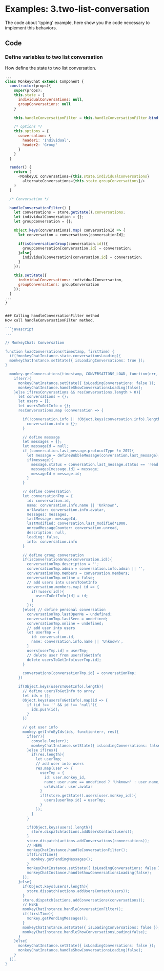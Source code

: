 # Examples: 3.two-list-conversation

The code about 'typing' example, here show you the code necessary to implement this behaviors.

## Code
### Define variables to two list conversation
How define the state to two list conversation.

```javascript
...
class MonkeyChat extends Component {
  constructor(props){
    super(props);
    this.state = {
      individualConversations: null,
      groupConversations: null
    }
    
    this.handleConversationFilter = this.handleConversationFilter.bind(this);

    /* options */
    this.options = {
      conversation: {
        header1: 'Individual',
        header2: 'Group'
      }
    }
  }

  render() {
    return (
      <MonkeyUI conversations={this.state.individualConversations}
        alternateConversations={this.state.groupConversations}/>
    )
  }

  /* Conversation */

  handleConversationFilter() {
    let conversations = store.getState().conversations;
    let individualConversation = {};
    let groupConversation = {};

    Object.keys(conversations).map( conversationId => {
      let conversation = conversations[conversationId];

      if(isConversationGroup(conversation.id)){
        groupConversation[conversation.id] = conversation;
      }else{
        individualConversation[conversation.id] = conversation;
      }
    });

    this.setState({
      individualConversations: individualConversation,
      groupConversations: groupConversation
    });
  }
...
}


### Calling handleConversationFilter method
How call handleConversationFilter method.

```javascript
...

// MonkeyChat: Conversation

function loadConversations(timestamp, firstTime) {
  if(!monkeyChatInstance.state.conversationsLoading){
  monkeyChatInstance.setState({ isLoadingConversations: true });
}

  monkey.getConversations(timestamp, CONVERSATIONS_LOAD, function(err, resConversations){
    if(err){
      monkeyChatInstance.setState({ isLoadingConversations: false });
      monkeyChatInstance.handleShowConversationsLoading(false);
    }else if(resConversations && resConversations.length > 0){
      let conversations = {};
      let users = {};
      let usersToGetInfo = {};
      resConversations.map (conversation => {

        if(!conversation.info || !Object.keys(conversation.info).length){
          conversation.info = {};
        }

        // define message
        let messages = {};
        let messageId = null;
        if (conversation.last_message.protocolType != 207){
          let message = defineBubbleMessage(conversation.last_message);
          if(message){
            message.status = conversation.last_message.status == 'read' ? 52 : 51;
            messages[message.id] = message;
            messageId = message.id;	
          }
        }

        // define conversation
        let conversationTmp = {
          id: conversation.id,
          name: conversation.info.name || 'Unknown',
          urlAvatar: conversation.info.avatar,
          messages: messages,
          lastMessage: messageId,
          lastModified: conversation.last_modified*1000,
          unreadMessageCounter: conversation.unread,
          description: null,
          loading: false,
          info: conversation.info
        }

        // define group conversation
        if(isConversationGroup(conversation.id)){
          conversationTmp.description = '';
          conversationTmp.admin = conversation.info.admin || '',
          conversationTmp.members = conversation.members;
          conversationTmp.online = false;
          // add users into usersToGetInfo
          conversation.members.map( id => {
            if(!users[id]){
              usersToGetInfo[id] = id;
            }
          });
        }else{ // define personal conversation
          conversationTmp.lastOpenMe = undefined;
          conversationTmp.lastSeen = undefined;
          conversationTmp.online = undefined;
          // add user into users
          let userTmp = {
            id: conversation.id,
            name: conversation.info.name || 'Unknown',
          }
          users[userTmp.id] = userTmp;
          // delete user from usersToGetInfo
          delete usersToGetInfo[userTmp.id];
        }

        conversations[conversationTmp.id] = conversationTmp;
      })

      if(Object.keys(usersToGetInfo).length){
        // define usersToGetInfo to array
        let ids = [];
        Object.keys(usersToGetInfo).map(id => {
          if (id !== '' && id !== 'null'){
            ids.push(id);
          }
        })

        // get user info
        monkey.getInfoByIds(ids, function(err, res){
          if(err){
            console.log(err);
            monkeyChatInstance.setState({ isLoadingConversations: false });
          }else if(res){
            if(res.length){
              let userTmp;
              // add user into users
              res.map(user => {
                userTmp = {
                  id: user.monkey_id,
                  name: user.name == undefined ? 'Unknown' : user.name,
                  urlAvatar: user.avatar
                }
                if(!store.getState().users[user.monkey_id]){
                  users[userTmp.id] = userTmp;
                }
              });
            }
          }

          if(Object.keys(users).length){
            store.dispatch(actions.addUsersContact(users));
          }
          store.dispatch(actions.addConversations(conversations));
          // HERE
          monkeyChatInstance.handleConversationFilter();
          if(firstTime){
            monkey.getPendingMessages();
          }
          monkeyChatInstance.setState({ isLoadingConversations: false });
          monkeyChatInstance.handleShowConversationsLoading(false);
        });
      }else{
        if(Object.keys(users).length){
          store.dispatch(actions.addUsersContact(users));
        }
        store.dispatch(actions.addConversations(conversations));
        // HERE
        monkeyChatInstance.handleConversationFilter();
        if(firstTime){
          monkey.getPendingMessages();
        }
        monkeyChatInstance.setState({ isLoadingConversations: false });
        monkeyChatInstance.handleShowConversationsLoading(false);
      }
    }else{
      monkeyChatInstance.setState({ isLoadingConversations: false });
      monkeyChatInstance.handleShowConversationsLoading(false);
    }
  });
}

```
